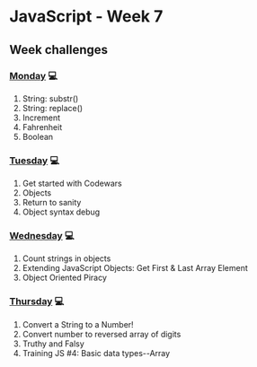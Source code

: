 # JavaScript - Week 7

## Week challenges

### [Monday](https://github.com/gabrielafh9/core-code-from-scratch-readme/blob/main/Week%207/Monday.md) 💻
1. String: substr()
2. String: replace()
3. Increment
4. Fahrenheit
5. Boolean

### [Tuesday](https://github.com/gabrielafh9/core-code-from-scratch-readme/blob/main/Week%207/Tuesday.md) 💻
1. Get started with Codewars
2. Objects
3. Return to sanity
4. Object syntax debug

### [Wednesday](https://github.com/gabrielafh9/core-code-from-scratch-readme/blob/main/Week%207/Wednesday.md) 💻
1. Count strings in objects
2. Extending JavaScript Objects: Get First & Last Array Element
3. Object Oriented Piracy

### [Thursday](https://github.com/gabrielafh9/core-code-from-scratch-readme/blob/main/Week%207/Thursday.md) 💻
1. Convert a String to a Number!
2. Convert number to reversed array of digits
3. Truthy and Falsy
4. Training JS #4: Basic data types--Array

